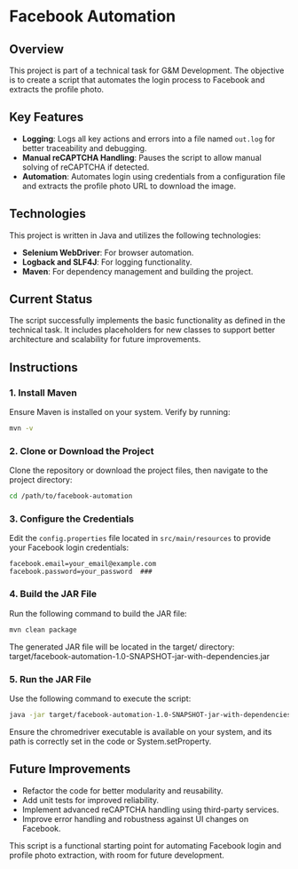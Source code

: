# Facebook Automation

## Overview

This project is part of a technical task for G&M Development. The objective is to create a script that automates the login process to Facebook and extracts the profile photo.

## Key Features

- **Logging**: Logs all key actions and errors into a file named `out.log` for better traceability and debugging.
- **Manual reCAPTCHA Handling**: Pauses the script to allow manual solving of reCAPTCHA if detected.
- **Automation**: Automates login using credentials from a configuration file and extracts the profile photo URL to download the image.

## Technologies

This project is written in Java and utilizes the following technologies:

- **Selenium WebDriver**: For browser automation.
- **Logback and SLF4J**: For logging functionality.
- **Maven**: For dependency management and building the project.

## Current Status

The script successfully implements the basic functionality as defined in the technical task. It includes placeholders for new classes to support better architecture and scalability for future improvements.

## Instructions

### 1. Install Maven

Ensure Maven is installed on your system. Verify by running:
```sh
mvn -v
```

### 2. Clone or Download the Project

Clone the repository or download the project files, then navigate to the project directory:
```sh
cd /path/to/facebook-automation
```

### 3. Configure the Credentials

Edit the `config.properties` file located in `src/main/resources` to provide your Facebook login credentials:
```properties
facebook.email=your_email@example.com
facebook.password=your_password  ###
```

### 4. Build the JAR File

Run the following command to build the JAR file:
```sh
mvn clean package
```

The generated JAR file will be located in the target/ directory:
target/facebook-automation-1.0-SNAPSHOT-jar-with-dependencies.jar

### 5. Run the JAR File

Use the following command to execute the script:
```sh
java -jar target/facebook-automation-1.0-SNAPSHOT-jar-with-dependencies.jar
```

Ensure the chromedriver executable is available on your system, and its path is correctly set in the code or System.setProperty.

## Future Improvements
* Refactor the code for better modularity and reusability.
* Add unit tests for improved reliability.
* Implement advanced reCAPTCHA handling using third-party services.
* Improve error handling and robustness against UI changes on Facebook.

This script is a functional starting point for automating Facebook login and profile photo extraction, with room for future development.
